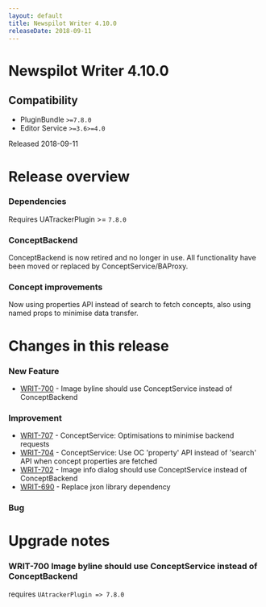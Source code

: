 ```yaml
---
layout: default
title: Newspilot Writer 4.10.0
releaseDate: 2018-09-11
---
```

<div class="jumbotron">
    <h1>Newspilot Writer 4.10.0</h1>    
    <h2>Compatibility</h2>
    <ul>
        <li>PluginBundle <code>>=7.8.0</code></li>
        <li>Editor Service <code>>=3.6</code><code>>=4.0</code></li>
    </ul>
</div>

Released 2018-09-11


# Release overview 

### Dependencies
Requires UATrackerPlugin >= `7.8.0`

### ConceptBackend
ConceptBackend is now retired and no longer in use. All functionality have been moved or replaced by ConceptService/BAProxy.

### Concept improvements
Now using properties API instead of search to fetch concepts, also using named props to minimise data transfer.
  

# Changes in this release  


### New Feature 
 
 * [WRIT-700](https://jira.infomaker.se/browse/WRIT-700) - Image byline should use ConceptService instead of ConceptBackend 


### Improvement 
 
 * [WRIT-707](https://jira.infomaker.se/browse/WRIT-707) - ConceptService: Optimisations to minimise backend requests  
 * [WRIT-704](https://jira.infomaker.se/browse/WRIT-704) - ConceptService: Use OC 'property' API instead of 'search' API when concept properties are fetched  
 * [WRIT-702](https://jira.infomaker.se/browse/WRIT-702) - Image info dialog should use ConceptService instead of ConceptBackend  
 * [WRIT-690](https://jira.infomaker.se/browse/WRIT-690) - Replace jxon library dependency 


### Bug 





# Upgrade notes  
    
### WRIT-700 Image byline should use ConceptService instead of ConceptBackend 
requires `UAtrackerPlugin => 7.8.0`                 

